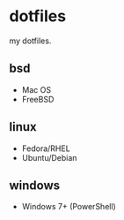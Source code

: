 dotfiles
========

my dotfiles.

bsd
-----

- Mac OS
- FreeBSD

linux
-----
- Fedora/RHEL
- Ubuntu/Debian

windows
-----
- Windows 7+ (PowerShell)
